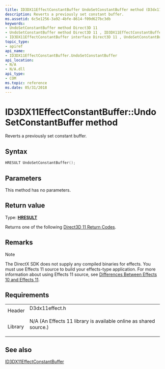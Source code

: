 ```yaml
---
title: ID3DX11EffectConstantBuffer UndoSetConstantBuffer method (D3dx11effect.h)
description: Reverts a previously set constant buffer.
ms.assetid: 6c5e1256-3a92-4bfe-8614-f09d627bc3db
keywords:
- UndoSetConstantBuffer method Direct3D 11
- UndoSetConstantBuffer method Direct3D 11 , ID3DX11EffectConstantBuffer interface
- ID3DX11EffectConstantBuffer interface Direct3D 11 , UndoSetConstantBuffer method
topic_type:
- apiref
api_name:
- ID3DX11EffectConstantBuffer.UndoSetConstantBuffer
api_location:
- N/A
- N/A.dll
api_type:
- COM
ms.topic: reference
ms.date: 05/31/2018
---
```


# ID3DX11EffectConstantBuffer::UndoSetConstantBuffer method

Reverts a previously set constant buffer.

## Syntax


```C++
HRESULT UndoSetConstantBuffer();
```



## Parameters

This method has no parameters.

## Return value

Type: **[**HRESULT**](https://msdn.microsoft.com/library/Bb401631(v=MSDN.10).aspx)**

Returns one of the following [Direct3D 11 Return Codes](d3d11-graphics-reference-returnvalues.md).

## Remarks

> [!Note]  
> The DirectX SDK does not supply any compiled binaries for effects. You must use Effects 11 source to build your effects-type application. For more information about using Effects 11 source, see [Differences Between Effects 10 and Effects 11](d3d11-graphics-programming-guide-effects-differences.md).

 

## Requirements



|                    |                                                                                                                                              |
|--------------------|----------------------------------------------------------------------------------------------------------------------------------------------|
| Header<br/>  | <dl> <dt>D3dx11effect.h</dt> </dl>                                                    |
| Library<br/> | <dl> <dt>N/A (An Effects 11 library is available online as shared source.)</dt> </dl> |



## See also

<dl> <dt>

[ID3DX11EffectConstantBuffer](id3dx11effectconstantbuffer.md)
</dt> </dl>

 

 





